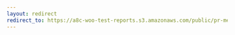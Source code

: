 ```yaml
---
layout: redirect
redirect_to: https://a8c-woo-test-reports.s3.amazonaws.com/public/pr-merge/45614/e2e/index.html
---
```

